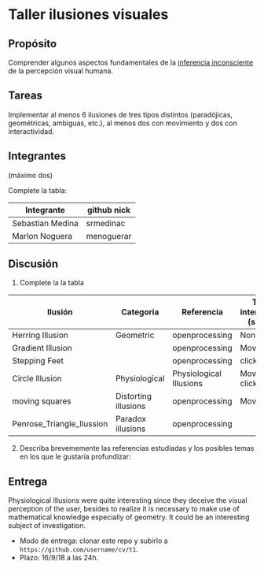 # Taller ilusiones visuales

## Propósito

Comprender algunos aspectos fundamentales de la [inferencia inconsciente](https://github.com/VisualComputing/Cognitive) de la percepción visual humana.

## Tareas

Implementar al menos 6 ilusiones de tres tipos distintos (paradójicas, geométricas, ambiguas, etc.), al menos dos con movimiento y dos con interactividad.

## Integrantes
(máximo dos)

Complete la tabla:

| Integrante | github nick |
|------------|-------------|
|    Sebastian Medina        |     srmedinac        |
|     Marlon Noguera         |     menoguerar       |

## Discusión

1. Complete la la tabla

| Ilusión | Categoria | Referencia | Tipo de interactividad (si aplica) | URL código base (si aplica) |
|---------|-----------|------------|------------------------------------|-----------------------------|
|    Herring Illusion     |   Geometric        |    openprocessing     |  None                                  |              https://www.openprocessing.org/sketch/168636               |
|   Gradient Illusion      |           |      openprocessing      |            Movement                        |   https://www.openprocessing.org/sketch/168577                          |
|   Stepping Feet      |           |    openprocessing        |      clickable                              |     https://www.openprocessing.org/sketch/168574                        |
|    Circle Illusion     |  Physiological         |    Physiological Illusions         |    Movement && clickable                       |                             |
|    moving squares   |     Distorting illusions      |      openprocessing      |    Movement                                |       https://www.openprocessing.org/sketch/546302                      |
|    Penrose_Triangle_Ilussion |      Paradox illusions     |     openprocessing       |                               |    https://www.openprocessing.org/sketch/375565                         |

2. Describa brevememente las referencias estudiadas y los posibles temas en los que le gustaría profundizar:

## Entrega

Physiological Illusions were quite interesting since they deceive the visual perception of the user, besides to realize it is necessary to make use of mathematical knowledge especially of geometry. It could be an interesting subject of investigation.

* Modo de entrega: clonar este repo y subirlo a `https://github.com/username/cv/t1`.
* Plazo: 16/9/18 a las 24h.
